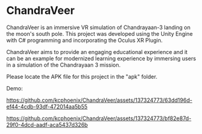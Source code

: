 # ChandraVeer
 ChandraVeer is an immersive VR simulation of Chandrayaan-3 landing on the moon's south pole. This project was developed using the Unity Engine with C# programming and incorporating the Oculus XR Plugin.

 ChandraVeer aims to provide an engaging educational experience and it can be an example for modernized learning experience by immersing users in a simulation of the Chandrayaan 3 mission.

Please locate the APK file for this project in the "apk" folder.

 
 Demo:
 


https://github.com/kcphoenix/ChandraVeer/assets/137324773/63dd196d-ef44-4cdb-93df-472014aa5b55



https://github.com/kcphoenix/ChandraVeer/assets/137324773/bf82e87d-29f0-4dcd-aadf-aca5437d326b


